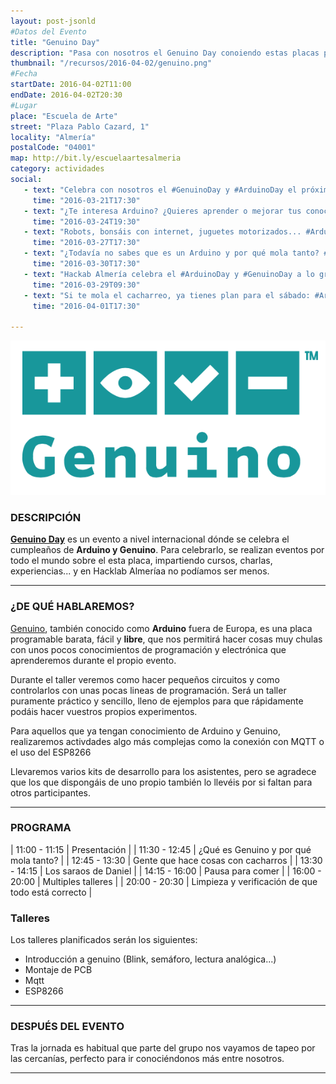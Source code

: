 ```yaml
---
layout: post-jsonld
#Datos del Evento
title: "Genuino Day"
description: "Pasa con nosotros el Genuino Day conoiendo estas placas progablames"
thumbnail: "/recursos/2016-04-02/genuino.png"
#Fecha
startDate: 2016-04-02T11:00
endDate: 2016-04-02T20:30
#Lugar
place: "Escuela de Arte"
street: "Plaza Pablo Cazard, 1"
locality: "Almería"
postalCode: "04001"
map: http://bit.ly/escuelaartesalmeria
category: actividades
social:
   - text: "Celebra con nosotros el #GenuinoDay y #ArduinoDay el próximo día 2 de abril"
     time: "2016-03-21T17:30"
   - text: "¿Te interesa Arduino? ¿Quieres aprender o mejorar tus conocimiento? #ArduinoDay #GenuinoDay"
     time: "2016-03-24T19:30"
   - text: "Robots, bonsáis con internet, juguetes motorizados... #ArduinoDay y #GenuinoDay"
     time: "2016-03-27T17:30"
   - text: "¿Todavía no sabes que es un Arduino y por qué mola tanto? #ArduinoDay y #GenuinoDay"
     time: "2016-03-30T17:30"
   - text: "Hackab Almería celebra el #ArduinoDay y #GenuinoDay a lo grande"
     time: "2016-03-29T09:30"
   - text: "Si te mola el cacharreo, ya tienes plan para el sábado: #ArduinoDay y #GenuinoDay"
     time: "2016-04-01T17:30"

---
```


<p align="center">
  <img src="/recursos/2016-04-02/genuino.png" alt="Genuino Logo" />
</p>


### DESCRIPCIÓN

**[Genuino Day][2]** es un evento a nivel internacional dónde se celebra el cumpleaños de **Arduino y Genuino**. Para celebrarlo, se realizan eventos
por todo el mundo sobre el esta placa, impartiendo cursos, charlas, experiencias... y en Hacklab Almeríaa no podíamos ser menos.

---

### ¿DE QUÉ HABLAREMOS?
[Genuino][1], también conocido como **Arduino** fuera de Europa, es una placa programable barata, fácil y **libre**, que nos permitirá
hacer cosas muy chulas con unos pocos conocimientos de programación y electrónica que aprenderemos durante el propio evento.

Durante el taller veremos como hacer pequeños circuitos y como controlarlos con unas pocas lineas de programación. Será un taller puramente
práctico y sencillo, lleno de ejemplos para que rápidamente podáis hacer vuestros propios experimentos.

Para aquellos que ya tengan conocimiento de Arduino y Genuino, realizaremos activdades algo más complejas como la conexión con MQTT o el uso del ESP8266

Llevaremos varios kits de desarrollo para los asistentes, pero se agradece que los que dispongáis de uno propio también lo llevéis por si 
faltan para otros participantes.

---


### PROGRAMA


| 11:00 - 11:15 | Presentación |
| 11:30 - 12:45 | ¿Qué es Genuino y por qué mola tanto? |
| 12:45 - 13:30 | Gente que hace cosas con cacharros |
| 13:30 - 14:15 | Los saraos de Daniel |
| 14:15 - 16:00 | Pausa para comer |
| 16:00 - 20:00 | Multiples talleres |
| 20:00 - 20:30 | Limpieza y verificación de que todo está correcto |


### Talleres
Los talleres planificados serán los siguientes:

 - Introducción a genuino (Blink, semáforo, lectura analógica...)
 - Montaje de PCB
 - Mqtt
 - ESP8266

---


### DESPUÉS DEL EVENTO

Tras la jornada es habitual que parte del grupo nos vayamos de tapeo por las cercanías, perfecto para ir conociéndonos más entre nosotros.

---
[1]: https://www.arduino.cc/
[2]: https://day.arduino.cc/#/